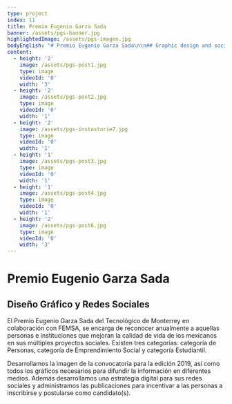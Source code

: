 ```yaml
---
type: project
index: 11
title: Premio Eugenio Garza Sada
banner: /assets/pgs-banner.jpg
highlightedImage: /assets/pgs-imagen.jpg
bodyEnglish: "# Premio Eugenio Garza Sada\n\n## Graphic design and social media networks \n\nThe Premio Eugenio Garza Sada of Tecnológico de Monterrey in collaboration with FEMSA, has as an objective to acknowledge people and institutions that are focused on bettering the lives of mexicans with their social projects. There are three main categories: People, Students and Social Entrepreneurship. \r\n\nFor this project, we developed the image for the announcement of the 2019 edition, moreover Katartico developed the necessary content to broadcast in different media networks. Additionally we developed a digital strategy for social media and managed their social media networks with the objective of increasing the registration of candidates ."
content:
  - height: '2'
    image: /assets/pgs-post1.jpg
    type: image
    videoId: '0'
    width: '3'
  - height: '2'
    image: /assets/pgs-post2.jpg
    type: image
    videoId: '0'
    width: '1'
  - height: '2'
    image: /assets/pgs-instastorie7.jpg
    type: image
    videoId: '0'
    width: '1'
  - height: '1'
    image: /assets/pgs-post3.jpg
    type: image
    videoId: '0'
    width: '1'
  - height: '1'
    image: /assets/pgs-post4.jpg
    type: image
    videoId: '0'
    width: '1'
  - height: '2'
    image: /assets/pgs-post6.jpg
    type: image
    videoId: '0'
    width: '3'
---
```

# Premio Eugenio Garza Sada

## Diseño Gráfico y Redes Sociales

El Premio Eugenio Garza Sada del Tecnológico de Monterrey en colaboración con FEMSA, se encarga de reconocer anualmente a aquellas personas e instituciones que mejoran la calidad de vida de los mexicanos en sus múltiples proyectos sociales. Existen tres categorías: categoría de Personas, categoría de Emprendimiento Social y categoría Estudiantil.

Desarrollamos la imagen de la convocatoria para la edición 2019, así como todos los gráficos necesarios para difundir la información en diferentes medios. Además desarrollamos una estrategia digital para sus redes sociales y administramos las publicaciones para incentivar a las personas a inscribirse y postularse como candidato(s).
